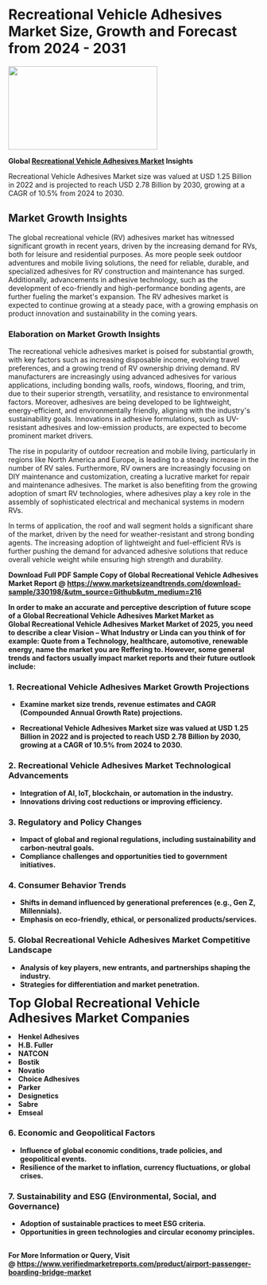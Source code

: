 <H1>Recreational Vehicle Adhesives Market Size, Growth and Forecast from 2024 - 2031</H1><img class="aligncenter size-medium wp-image-584254" src="https://thirdeyenews.in/wp-content/uploads/2024/09/Global-Market-Research-300x168.jpeg" alt="" width="300" height="168" /><p><strong>Global&nbsp;<a href="https://www.marketsizeandtrends.com/download-sample/330198/&amp;utm_source=Github&utm_medium=216">Recreational Vehicle Adhesives Market</a> Insights</strong></p><p>Recreational Vehicle Adhesives Market size was valued at USD 1.25 Billion in 2022 and is projected to reach USD 2.78 Billion by 2030, growing at a CAGR of 10.5% from 2024 to 2030.</p><p><h2>Market Growth Insights</h2> <p>The global recreational vehicle (RV) adhesives market has witnessed significant growth in recent years, driven by the increasing demand for RVs, both for leisure and residential purposes. As more people seek outdoor adventures and mobile living solutions, the need for reliable, durable, and specialized adhesives for RV construction and maintenance has surged. Additionally, advancements in adhesive technology, such as the development of eco-friendly and high-performance bonding agents, are further fueling the market's expansion. The RV adhesives market is expected to continue growing at a steady pace, with a growing emphasis on product innovation and sustainability in the coming years.</p> <p><strong></strong></p> <h3>Elaboration on Market Growth Insights</h3> <p>The recreational vehicle adhesives market is poised for substantial growth, with key factors such as increasing disposable income, evolving travel preferences, and a growing trend of RV ownership driving demand. RV manufacturers are increasingly using advanced adhesives for various applications, including bonding walls, roofs, windows, flooring, and trim, due to their superior strength, versatility, and resistance to environmental factors. Moreover, adhesives are being developed to be lightweight, energy-efficient, and environmentally friendly, aligning with the industry's sustainability goals. Innovations in adhesive formulations, such as UV-resistant adhesives and low-emission products, are expected to become prominent market drivers.</p> <p>The rise in popularity of outdoor recreation and mobile living, particularly in regions like North America and Europe, is leading to a steady increase in the number of RV sales. Furthermore, RV owners are increasingly focusing on DIY maintenance and customization, creating a lucrative market for repair and maintenance adhesives. The market is also benefiting from the growing adoption of smart RV technologies, where adhesives play a key role in the assembly of sophisticated electrical and mechanical systems in modern RVs.</p> <p>In terms of application, the roof and wall segment holds a significant share of the market, driven by the need for weather-resistant and strong bonding agents. The increasing adoption of lightweight and fuel-efficient RVs is further pushing the demand for advanced adhesive solutions that reduce overall vehicle weight while ensuring high strength and durability.</p> <p><strong></p><p><span class=""><strong>Download Full PDF Sample Copy of Global Recreational Vehicle Adhesives Market Report</strong> @ <a href="https://www.marketsizeandtrends.com/download-sample/330198/&amp;utm_source=Github&utm_medium=216" target="_blank">https://www.marketsizeandtrends.com/download-sample/330198/&amp;utm_source=Github&utm_medium=216</a></span></p><p>In order to make an accurate and perceptive description of future scope of a Global&nbsp;Recreational Vehicle Adhesives Market Market as Global&nbsp;Recreational Vehicle Adhesives Market Market of 2025, you need to describe a clear Vision &ndash; What Industry or Linda can you think of for example: Quote from a Technology, healthcare, automotive, renewable energy, name the market you are Reffering to. However, some general trends and factors usually impact market reports and their future outlook include:</p><h3>1.&nbsp;<strong>Recreational Vehicle Adhesives Market Growth Projections</strong></h3><ul><li>Examine market size trends, revenue estimates and CAGR (Compounded Annual Growth Rate) projections.</li><li><p>Recreational Vehicle Adhesives Market size was valued at USD 1.25 Billion in 2022 and is projected to reach USD 2.78 Billion by 2030, growing at a CAGR of 10.5% from 2024 to 2030.</p></li></ul><h3>2.&nbsp;<strong>Recreational Vehicle Adhesives Market Technological Advancements</strong></h3><ul><li>Integration of AI, IoT, blockchain, or automation in the industry.</li><li>Innovations driving cost reductions or improving efficiency.</li></ul><h3>3.&nbsp;<strong>Regulatory and Policy Changes</strong></h3><ul><li>Impact of global and regional regulations, including sustainability and carbon-neutral goals.</li><li>Compliance challenges and opportunities tied to government initiatives.</li></ul><h3>4.&nbsp;<strong>Consumer Behavior Trends</strong></h3><ul><li>Shifts in demand influenced by generational preferences (e.g., Gen Z, Millennials).</li><li>Emphasis on eco-friendly, ethical, or personalized products/services.</li></ul><h3>5.&nbsp;<strong>Global Recreational Vehicle Adhesives Market Competitive Landscape</strong></h3><ul><li>Analysis of key players, new entrants, and partnerships shaping the industry.</li><li>Strategies for differentiation and market penetration.</li></ul><p data-pm-slice="1 1 []"><span style="color: inherit; font-family: inherit; font-size: 25px;">Top Global Recreational Vehicle Adhesives Market Companies</span></p><div class="" data-test-id=""><p><li>Henkel Adhesives</li><li> H.B. Fuller</li><li> NATCON</li><li> Bostik</li><li> Novatio</li><li> Choice Adhesives</li><li> Parker</li><li> Designetics</li><li> Sabre</li><li> Emseal</li></p></div><h3>6.&nbsp;<strong>Economic and Geopolitical Factors</strong></h3><ul><li>Influence of global economic conditions, trade policies, and geopolitical events.</li><li>Resilience of the market to inflation, currency fluctuations, or global crises.</li></ul><h3>7.&nbsp;<strong>Sustainability and ESG (Environmental, Social, and Governance)</strong></h3><ul><li>Adoption of sustainable practices to meet ESG criteria.</li><li>Opportunities in green technologies and circular economy principles.</li></ul><h2><strong style="font-size: 14px;">For More Information or Query, Visit @&nbsp;</strong><a style="background-color: #ffffff; font-size: 14px;" href="https://www.marketsizeandtrends.com/report/recreational-vehicle-adhesives-market/" target="_blank">https://www.verifiedmarketreports.com/product/airport-passenger-boarding-bridge-market</a></h2>
